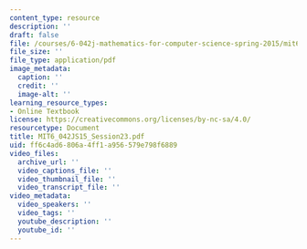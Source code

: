 ```yaml
---
content_type: resource
description: ''
draft: false
file: /courses/6-042j-mathematics-for-computer-science-spring-2015/mit6_042js15_session23.pdf
file_size: ''
file_type: application/pdf
image_metadata:
  caption: ''
  credit: ''
  image-alt: ''
learning_resource_types:
- Online Textbook
license: https://creativecommons.org/licenses/by-nc-sa/4.0/
resourcetype: Document
title: MIT6_042JS15_Session23.pdf
uid: ff6c4ad6-806a-4ff1-a956-579e798f6889
video_files:
  archive_url: ''
  video_captions_file: ''
  video_thumbnail_file: ''
  video_transcript_file: ''
video_metadata:
  video_speakers: ''
  video_tags: ''
  youtube_description: ''
  youtube_id: ''
---
```

